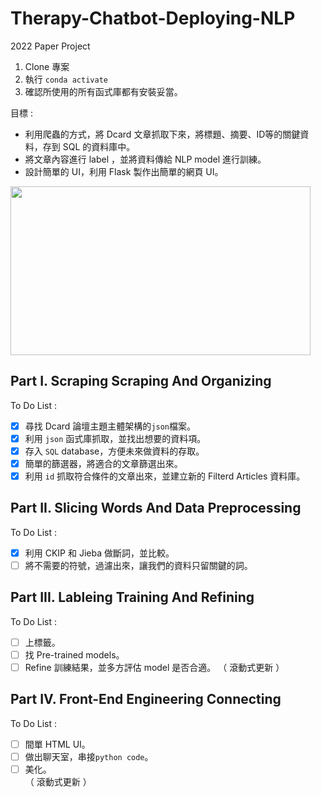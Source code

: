 # Therapy-Chatbot-Deploying-NLP
2022 Paper Project

1. Clone 專案
2. 執行 ```conda activate```
3. 確認所使用的所有函式庫都有安裝妥當。

目標 : 

- 利用爬蟲的方式，將 Dcard 文章抓取下來，將標題、摘要、ID等的關鍵資料，存到 SQL 的資料庫中。
- 將文章內容進行 label ，並將資料傳給 NLP model 進行訓練。
- 設計簡單的 UI，利用 Flask 製作出簡單的網頁 UI。

<img src="https://media.giphy.com/media/KDspjK5MT9xhqyycfR/giphy.gif" width="480" height="270"/>

## Part I. Scraping Scraping And Organizing

To Do List :
- [x] 尋找 Dcard 論壇主題主體架構的```json```檔案。
- [x] 利用 ```json``` 函式庫抓取，並找出想要的資料項。
- [x] 存入 ```SQL``` database，方便未來做資料的存取。
- [x] 簡單的篩選器，將適合的文章篩選出來。
- [x] 利用 ```id``` 抓取符合條件的文章出來，並建立新的 Filterd Articles 資料庫。

## Part II. Slicing Words And Data Preprocessing

To Do List :
- [x] 利用 CKIP 和 Jieba 做斷詞，並比較。
- [ ] 將不需要的符號，過濾出來，讓我們的資料只留關鍵的詞。
 
## Part III. Lableing Training And Refining

To Do List :
- [ ] 上標籤。
- [ ] 找 Pre-trained models。
- [ ] Refine 訓練結果，並多方評估 model 是否合適。
（ 滾動式更新 ）

## Part IV. Front-End Engineering Connecting

To Do List :
- [ ] 間單 HTML UI。
- [ ] 做出聊天室，串接```python code```。
- [ ] 美化。  
（ 滾動式更新 ）